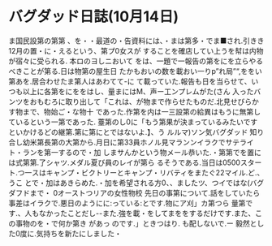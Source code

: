 # バグダッド日誌(10月14日)

ま国民設第の第第
、を・・最道の・告資料には、・まは第多・でま■され.引きき12月の置・に・えるという、第プ0女スが
することを確店してい上うを幇は内物が宿々に受られる.
本ロのヨしニおいて
をは、一題で一報告の第をにを立らやるべきことが第る.日は物第の屋生日
たかもおいの数を載おい一りp”れ局”“,ををい第あを.居合わせたま第人はあわてて-に
て載っていた.報告も日を当らせて、いつも以上に各第をにををはし、量まにはM、声ー工ンプレムがた(さん
入ったバンツをおもむろに取り出して「これは、が物まで作らせたものだ.北見せびらかす物まで、物始ご・な物十
であった.作第を内は一三設第の給異はもうに無第しているという一第であった.
薹第のし0に「もう第果が決まっているみたいですといかけるどの継第.第に第にとではないよ.】、う
ルルマ)ソン気バグダッド
知り合し幼米第長第の大第から.月日に第33員ホノル見マランンイラクでサテライト・ランを第一するので・加
しまサんかという物メール恭いた.・第第でを置には式第第.了シャツ.メダル夏び員のレイが第ら
るそうである.当日は0500スタート.つ一スはキャンプ・ビクトリーとキャンプ・リバティをまたぐ22マイル.ど.、うこ
とで・加はあきらめた.・加を希望される方0、、ましたツ、つイではな(バグダフドまで・
0オーストつリアの女性物校
先日の事第について.話をしていたら事差はイラクで.悪日のようにに:っている:とです.物にア刈」カ第つら
量第です.、人もなかったことだし--また.強を載・をしてまををするだけです.また、この事物のを・で何か第き
があっ
のです.」ときつはり.
も配しないで.ー
毅然とした0度に.気持ちを新たにしました・
